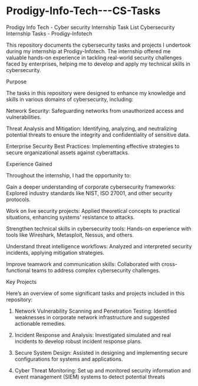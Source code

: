 # Prodigy-Info-Tech---CS-Tasks
Prodigy Info Tech - Cyber security Internship Task List 
Cybersecurity Internship Tasks - Prodigy-Infotech

This repository documents the cybersecurity tasks and projects I undertook during my internship at Prodigy-Infotech. The internship offered me valuable hands-on experience in tackling real-world security challenges faced by enterprises, helping me to develop and apply my technical skills in cybersecurity.

Purpose

The tasks in this repository were designed to enhance my knowledge and skills in various domains of cybersecurity, including:

Network Security: Safeguarding networks from unauthorized access and vulnerabilities.

Threat Analysis and Mitigation: Identifying, analyzing, and neutralizing potential threats to ensure the integrity and confidentiality of sensitive data.

Enterprise Security Best Practices: Implementing effective strategies to secure organizational assets against cyberattacks.


Experience Gained

Throughout the internship, I had the opportunity to:

Gain a deeper understanding of corporate cybersecurity frameworks: Explored industry standards like NIST, ISO 27001, and other security protocols.

Work on live security projects: Applied theoretical concepts to practical situations, enhancing systems' resistance to attacks.

Strengthen technical skills in cybersecurity tools: Hands-on experience with tools like Wireshark, Metasploit, Nessus, and others.

Understand threat intelligence workflows: Analyzed and interpreted security incidents, applying mitigation strategies.

Improve teamwork and communication skills: Collaborated with cross-functional teams to address complex cybersecurity challenges.


Key Projects

Here’s an overview of some significant tasks and projects included in this repository:

1. Network Vulnerability Scanning and Penetration Testing: Identified weaknesses in corporate network infrastructure and suggested actionable remedies.


2. Incident Response and Analysis: Investigated simulated and real incidents to develop robust incident response plans.


3. Secure System Design: Assisted in designing and implementing secure configurations for systems and applications.


4. Cyber Threat Monitoring: Set up and monitored security information and event management (SIEM) systems to detect potential threats
